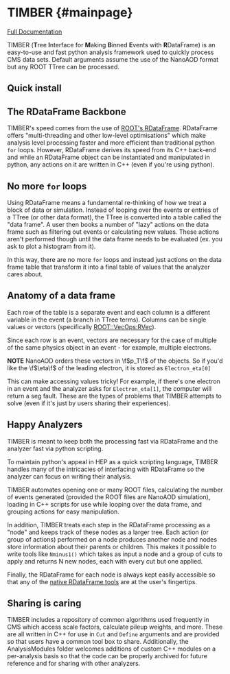 # TIMBER {#mainpage}
[Full Documentation](https://lcorcodilos.github.io/TIMBER/)

TIMBER (**T**ree **I**nterface for **M**aking **B**inned **E**vents with **R**DataFrame) is an easy-to-use and fast python analysis framework used to quickly process CMS data sets. 
Default arguments assume the use of the NanoAOD format but any ROOT TTree can be processed.

## Quick install


## The RDataFrame Backbone
TIMBER's speed comes from the use of 
[ROOT's RDataFrame](https://root.cern/doc/master/classROOT_1_1RDataFrame.html). 
RDataFrame offers "multi-threading and other low-level optimisations" which make analysis level
processing faster and more efficient than traditional python `for` loops. However,
RDataFrame derives its speed from its C++ back-end and while an RDataFrame object can be instantiated
and manipulated in python, any actions on it are written in C++ (even if you're using python).

## No more `for` loops
Using RDataFrame means a fundamental re-thinking of how we treat a block of data or simulation.
Instead of looping over the events or entries of a TTree (or other data format), the TTree is
converted into a table called the "data frame". A user then books a number of "lazy" actions on 
the data frame such as filtering out events or calculating new values. These actions aren't performed
though until the data frame needs to be evaluated (ex. you ask to plot a histogram from it). 

In this way, there are no more `for` loops and instead just actions on the data frame table that 
transform it into a final table of values that the analyzer cares about. 

## Anatomy of a data frame
Each row of the table is a separate event and each
column is a different variable in the event (a branch in TTree terms). Columns can be single values or
vectors (specifically [ROOT::VecOps:RVec](https://root.cern.ch/doc/v614/classROOT_1_1VecOps_1_1RVec.html)).

Since each row is an event, vectors are necessary for the case of multiple of the same physics object in 
an event - for example, multiple electrons. 

**NOTE** NanoAOD orders these vectors in \f$p_T\f$ of the objects. So if you'd like the \f$\eta\f$ of the leading electron, it is stored as `Electron_eta[0]`

This can make accessing values tricky! For example, if there's one electron in an event and the analyzer asks for `Electron_eta[1]`, the computer will return a seg fault. These are the types of problems that TIMBER attempts to solve (even if it's just by users sharing their experiences).

## Happy Analyzers
TIMBER is meant to keep both the processing fast via RDataFrame and the analyzer fast via python scripting.

To maintain python's appeal in HEP as a quick scripting language, TIMBER handles many of the 
intricacies of interfacing with RDataFrame so the analyzer can focus on writing their analysis.

TIMBER automates opening one or many ROOT files, calculating the number of events generated 
(provided the ROOT files are NanoAOD simulation), loading in C++ scripts for use while looping over
the data frame, and grouping actions for easy manipulation.

In addition, TIMBER treats each step in the RDataFrame processing as a "node" and keeps track of these nodes as a larger tree. 
Each action (or group of actions) performed on a node produces another node and nodes store information about their parents or children. This makes it possible to write tools like `Nminus1()` which takes as input a node and a group of cuts to apply and returns N new nodes, each with every cut but one applied.

Finally, the RDataFrame for each node is always kept easily accessible so that any of the [native RDataFrame tools](https://root.cern/doc/master/classROOT_1_1RDataFrame.html) are at the user's fingertips.

## Sharing is caring
TIMBER includes a repository of common algorithms used frequently in CMS 
which access scale factors, calculate pileup weights, and more. These are all written 
in C++ for use in `Cut` and `Define` arguments and are provided so that users have a common tool box to share. 
Additionally, the AnalysisModules folder welcomes additions of custom C++ modules on a 
per-analysis basis so that the code can be properly archived for future reference and for sharing
with other analyzers.

